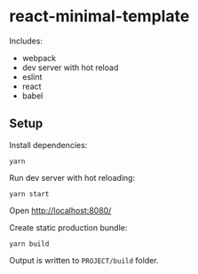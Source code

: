 # react-minimal-template

Includes:
- webpack
- dev server with hot reload
- eslint
- react
- babel

## Setup

Install dependencies:

```
yarn
```

Run dev server with hot reloading:

```
yarn start
```

Open [http://localhost:8080/](http://localhost:8080/)

Create static production bundle:

```
yarn build
```

Output is written to `PROJECT/build` folder.
